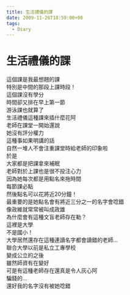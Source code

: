 ```yaml
---
title: 生活禮儀的課
date: 2009-11-26T18:59:00+08
tags:
  - Diary
---
```

# 生活禮儀的課

這個課是我最想翹的課  
特別是中間的那段上課時段！  
這個課沒有學分  
時間卻又排在早上第一節  
游泳課也就算了  
生活禮儀這種課來插什麼花阿  
老師在課堂一開始還說  
她沒有評分權力  
這種事如果明講的話  
自然一堆人不會注重課堂時給老師的印象啦  
於是  
大家都是把課拿來補眠  
老師對於上課也是很不投注心力  
因為她每次都是用點名來拖時間  
每節課必點  
然後點名可以花將近20分鐘！  
最重要的是她點名會有將近三分之一的名字會唸錯  
像政維就常常被叫成政雄  
為什麼會有這種文盲老師存在勒？  
這裡是大學  
不是國小！  
大學居然還存在這種連讀名字都會讀錯的老師…  
聯合大學以前是私立工專學校  
變成公立的之後  
雖然師資有在變好  
可是有這種老師存在還真是令人灰心阿  
騙錢的…  
還好我的名字沒有被她唸錯
